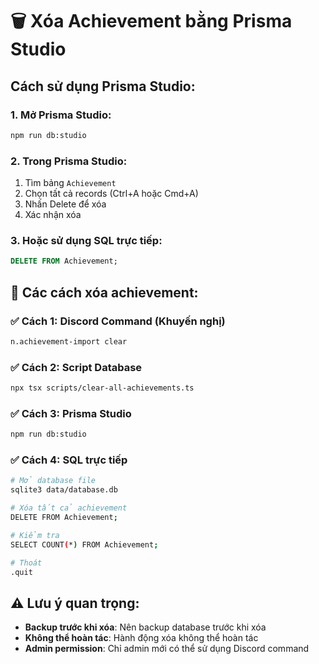 # 🗑️ Xóa Achievement bằng Prisma Studio

## Cách sử dụng Prisma Studio:

### 1. Mở Prisma Studio:
```bash
npm run db:studio
```

### 2. Trong Prisma Studio:
1. Tìm bảng `Achievement`
2. Chọn tất cả records (Ctrl+A hoặc Cmd+A)
3. Nhấn Delete để xóa
4. Xác nhận xóa

### 3. Hoặc sử dụng SQL trực tiếp:
```sql
DELETE FROM Achievement;
```

## 🚀 Các cách xóa achievement:

### ✅ **Cách 1: Discord Command (Khuyến nghị)**
```bash
n.achievement-import clear
```

### ✅ **Cách 2: Script Database**
```bash
npx tsx scripts/clear-all-achievements.ts
```

### ✅ **Cách 3: Prisma Studio**
```bash
npm run db:studio
```

### ✅ **Cách 4: SQL trực tiếp**
```bash
# Mở database file
sqlite3 data/database.db

# Xóa tất cả achievement
DELETE FROM Achievement;

# Kiểm tra
SELECT COUNT(*) FROM Achievement;

# Thoát
.quit
```

## ⚠️ Lưu ý quan trọng:
- **Backup trước khi xóa**: Nên backup database trước khi xóa
- **Không thể hoàn tác**: Hành động xóa không thể hoàn tác
- **Admin permission**: Chỉ admin mới có thể sử dụng Discord command 